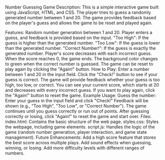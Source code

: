 Number Guessing Game
Description:
This is a simple interactive game built using JavaScript, HTML, and CSS. The player tries to guess a randomly generated number between 1 and 20. The game provides feedback based on the player's guess and allows the game to be reset and played again.

Features:
Random number generation between 1 and 20.
Player enters a guess, and feedback is provided based on the input.
"Too High": If the guess is higher than the generated number.
"Too Low": If the guess is lower than the generated number.
"Correct Number!": If the guess is exactly the generated number.
Player's score decreases with each incorrect guess. When the score reaches 0, the game ends.
The background color changes to green when the correct number is guessed.
The game can be reset to play again by clicking the "Again!" button.
How to Play:
Enter a number between 1 and 20 in the input field.
Click the "Check!" button to see if your guess is correct.
The game will provide feedback whether your guess is too high, too low, or correct.
You can see your current score, which starts at 20 and decreases with every incorrect guess.
If you want to play again, click the "Again!" button to reset the game.
Example Usage:
Guess the number: Enter your guess in the input field and click "Check!"
Feedback will be shown (e.g., "Too High", "Too Low", or "Correct Number").
The game continues until you guess correctly or run out of points.
After guessing correctly or losing, click "Again!" to reset the game and start over.
Files:
index.html: Contains the basic structure of the web page.
styles.css: Styles the webpage, including game elements.
script.js: Handles the logic of the game (random number generation, player interaction, and game state management).
Future Enhancements:
Add a high score feature that stores the best score across multiple plays.
Add sound effects when guessing, winning, or losing.
Add more difficulty levels with different ranges of numbers.
